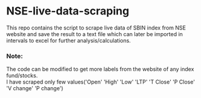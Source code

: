 # NSE-live-data-scraping
This repo contains the script to scrape live data of SBIN index from NSE website and save the result to a text file which can later be imported in intervals to excel for further analysis/calculations.

### Note:
The code can be modified to get more labels from the website of any index fund/stocks. <br>
I have scraped only few values('Open'	'High'	'Low'	'LTP'	'T Close'	'P Close'	'V change'	'P change')

